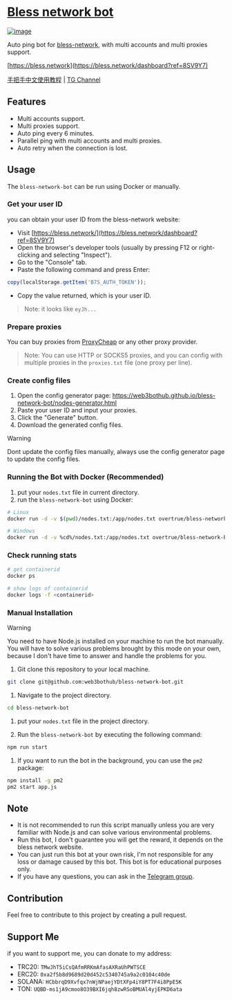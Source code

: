# [Bless network bot](https://bless.network/dashboard?ref=8SV9Y7)

<a href="https://bless.network/dashboard?ref=8SV9Y7" target="_blank">
  <img alt="image" src="https://lh3.googleusercontent.com/b7g2cjoW_d3z1xsZ9ENlRmbmeiQbBfHXg3vMKAZMtm0GzUkzsyDE1Y_SliyFhFR-iNRPiKsQLYi0ynWxrKMA14vi=s1280-w1280-h800">
</a>

Auto ping bot for [bless-network](https://bless.network/dashboard?ref=8SV9Y7), with multi accounts and multi proxies support.

[https://bless.network](https://bless.network/dashboard?ref=8SV9Y7)

[手把手中文使用教程]() | [TG Channel](https://t.me/+ntyApQYvrBowZTc1)

## Features

- Multi accounts support.
- Multi proxies support.
- Auto ping every 6 minutes.
- Parallel ping with multi accounts and multi proxies.
- Auto retry when the connection is lost.

## Usage

The `bless-network-bot` can be run using Docker or manually.

### Get your user ID

you can obtain your user ID from the bless-network website:

- Visit [https://bless.network/](https://bless.network/dashboard?ref=8SV9Y7)
- Open the browser's developer tools (usually by pressing F12 or right-clicking and selecting "Inspect").
- Go to the "Console" tab.
- Paste the following command and press Enter:

```javascript
copy(localStorage.getItem('B7S_AUTH_TOKEN'));
```

- Copy the value returned, which is your user ID.

> Note: it looks like `eyJh...`

### Prepare proxies

You can buy proxies from [ProxyCheap](https://app.proxy-cheap.com/r/ksvW8Z) or any other proxy provider.

> Note: You can use HTTP or SOCKS5 proxies, and you can config with multiple proxies in the `proxies.txt` file (one proxy per line).

### Create config files

1. Open the config generator page: <https://web3bothub.github.io/bless-network-bot/nodes-generator.html>
1. Paste your user ID and input your proxies.
1. Click the "Generate" button.
1. Download the generated config files.

> [!WARNING]
> Dont update the config files manually, always use the config generator page to update the config files.

### Running the Bot with Docker (Recommended)

1. put your `nodes.txt` file in current directory.
1. run the `bless-network-bot` using Docker:

```bash
# Linux
docker run -d -v $(pwd)/nodes.txt:/app/nodes.txt overtrue/bless-network-bot

# Windows
docker run -d -v %cd%/nodes.txt:/app/nodes.txt overtrue/bless-network-bot
```

### Check running stats

```bash
# get containerid
docker ps

# show logs of containerid
docker logs -f <containerid>
```

### Manual Installation

> [!WARNING]
> You need to have Node.js installed on your machine to run the bot manually.
> You will have to solve various problems brought by this mode on your own,
> because I don't have time to answer and handle the problems for you.

1. Git clone this repository to your local machine.

```bash
git clone git@github.com:web3bothub/bless-network-bot.git
```

1. Navigate to the project directory.

```bash
cd bless-network-bot
```

1. put your `nodes.txt` file in the project directory.

1. Run the `bless-network-bot` by executing the following command:

```bash
npm run start
```

1. If you want to run the bot in the background, you can use the `pm2` package:

```bash
npm install -g pm2
pm2 start app.js
```

## Note

- It is not recommended to run this script manually unless you are very familiar with Node.js and can solve various environmental problems.
- Run this bot, I don't guarantee you will get the reward, it depends on the bless network website.
- You can just run this bot at your own risk, I'm not responsible for any loss or damage caused by this bot. This bot is for educational purposes only.
- If you have any questions, you can ask in the [Telegram group](https://t.me/+ntyApQYvrBowZTc1).

## Contribution

Feel free to contribute to this project by creating a pull request.

## Support Me

if you want to support me, you can donate to my address:

- TRC20: `TMwJhT5iCsQAfmRRKmAfasAXRaUhPWTSCE`
- ERC20: `0xa2f5b8d9689d20d452c5340745a9a2c0104c40de`
- SOLANA: `HCbbrqD9Xvfqx7nWjNPaejYDtXFp4iY8PT7F4i8PpE5K`
- TON: `UQBD-ms1jA9cmoo8O39BXI6jqh8zwRSoBMUAl4yjEPKD6ata`
